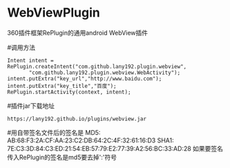 # WebViewPlugin

360插件框架RePlugin的通用android WebView插件

#调用方法

    Intent intent = RePlugin.createIntent("com.github.lany192.plugin.webview", 
           "com.github.lany192.plugin.webview.WebActivity");
    intent.putExtra("key_url","http://www.baidu.com");
    intent.putExtra("key_title","百度");
    RePlugin.startActivity(context, intent);
    
#插件jar下载地址

    https://lany192.github.io/plugins/webview.jar
#用自带签名文件后的签名是
    MD5: AB:68:F3:2A:CF:AA:23:C2:DB:64:2C:4F:32:61:16:D3
    SHA1: 7E:C3:3D:84:C3:ED:21:54:EB:57:79:E2:77:39:A2:56:BC:33:AD:28
如果要签名传入RePlugin的签名是md5要去掉':'符号